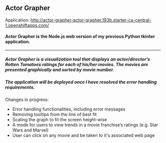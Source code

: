 ## Actor Grapher
Application: http://actor-grapher-actor-grapher.193b.starter-ca-central-1.openshiftapps.com/

#### Actor Grapher is the Node.js web version of my previous Python tkinter application.

---

##### Actor Grapher is a visualization tool that displays an actor/director’s Rotten Tomatoes ratings for each of his/her movies. The movies are presented graphically and sorted by movie number.  
##### The application will be deployed once I have resolved the error handling requirements. 

Changes in progress:
* Error handling functionalities, including error messages
* Removing tooltips from the line of best fit
* Scaling the graph to fit the screen height-wise
* A mode for users to view trends in a movie franchise’s ratings (e.g. Star Wars and Marvel)
* User can click on any movie and be taken to it's associated web page
